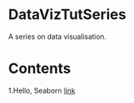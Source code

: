 # DataVizTutSeries
A series on data visualisation.

# Contents
1.Hello, Seaborn <a href="https://github.com/ryzbaka/DataVizTutSeries/blob/master/Data%20Visualisation/Hello%2C%20Seaborn.ipynb">link</a>
